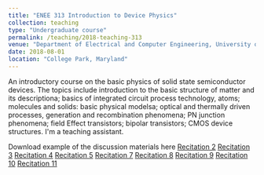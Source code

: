 ```yaml
---
title: "ENEE 313 Introduction to Device Physics"
collection: teaching
type: "Undergraduate course"
permalink: /teaching/2018-teaching-313
venue: "Department of Electrical and Computer Engineering, University of Maryland"
date: 2018-08-01
location: "College Park, Maryland"
---
```


An introductory course on the basic physics of solid state semiconductor devices. The topics include introduction to the basic structure of matter and its descriptiona; basics of integrated circuit process technology, atoms; molecules and solids: basic physical modelsa; optical and thermally driven processes, generation and recombination phenomena; PN junction phenomena; field Effect transistors; bipolar transistors; CMOS device structures. I'm a teaching assistant.

Download example of the discussion materials here
[Recitation 2](http://hankcmhan.github.io/files/enee313/Rec2.pdf)
[Recitation 3](http://hankcmhan.github.io/files/enee313/Rec3.pdf)
[Recitation 4](http://hankcmhan.github.io/files/enee313/Rec4.pdf)
[Recitation 5](http://hankcmhan.github.io/files/enee313/Rec5.pdf)
[Recitation 7](http://hankcmhan.github.io/files/enee313/Rec7.pdf)
[Recitation 8](http://hankcmhan.github.io/files/enee313/Rec8.pdf)
[Recitation 9](http://hankcmhan.github.io/files/enee313/Rec9.pdf)
[Recitation 10](http://hankcmhan.github.io/files/enee313/Rec10.pdf)
[Recitation 11](http://hankcmhan.github.io/files/enee313/Rec11.pdf)